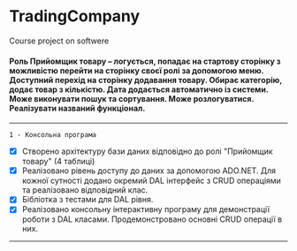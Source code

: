 # TradingCompany
Course project on softwere
#### Роль Прийомщик товару – логується, попадає на стартову сторінку з можливістю перейти на сторінку своєї ролі за допомогою меню. Доступний перехід на сторінку додавання товару. Обирає категорію, додає товар з кількістю. Дата додається автоматично із системи. Може виконувати пошук та сортування. Може розлогуватися. Реалізувати названий функціонал.
-----------------------------------------------------------------------------------------------------------------------------------------------------------------------------------

    1 - Консольна програма

- [x] Створено архітектуру бази даних відповідно до ролі "Прийомщик товару" (4 таблиці)
- [x] Реалізовано рівень доступу до даних за  допомогою ADO.NET. Для кожної сутності додано окремий DAL інтерфейс з CRUD операціями та реалізовано відповідний клас.
- [x]  Бібліотка з тестами для DAL рівня.
- [x] Реалізовано консольну інтерактивну програму для демонстрації роботи з DAL класами. Продемонстровано основні CRUD операції в них.

-----------------------------------------------------------------------------------------------------------------------------------------------------------------------------------
